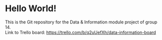 # Hello World!

This is the Git repository for the Data & Information module project of group 14.\
Link to Trello board: https://trello.com/b/q2uUefXh/data-information-board